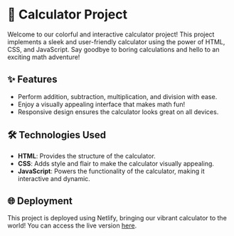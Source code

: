 # 🧮 Calculator Project

Welcome to our colorful and interactive calculator project! This project implements a sleek and user-friendly calculator using the power of HTML, CSS, and JavaScript. Say goodbye to boring calculations and hello to an exciting math adventure!

## ✨ Features

- Perform addition, subtraction, multiplication, and division with ease.
- Enjoy a visually appealing interface that makes math fun!
- Responsive design ensures the calculator looks great on all devices.

## 🛠️ Technologies Used

- **HTML**: Provides the structure of the calculator.
- **CSS**: Adds style and flair to make the calculator visually appealing.
- **JavaScript**: Powers the functionality of the calculator, making it interactive and dynamic.


## 🌐 Deployment

This project is deployed using Netlify, bringing our vibrant calculator to the world! You can access the live version [here](https://caculatorr.netlify.app/).
